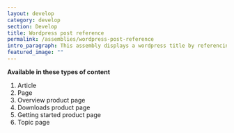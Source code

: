 ```yaml
---
layout: develop
category: develop
section: Develop
title: Wordpress post reference
permalink: /assemblies/wordpress-post-reference
intro_paragraph: This assembly displays a wordpress title by referencing the wordpress post node.
featured_image: ""
---
```

**Available in these types of content**

1. Article
2. Page
3. Overview product page
4. Downloads product page
5. Getting started product page
6. Topic page